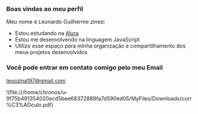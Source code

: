 ### Boas vindas ao meu perfil 

Meu nome é Leonardo Guilherme zinezi

- Estou estudando na [Alura](https://www.alura.com.br)
- Estou me desenvolvendo na linguagem JavaScript
- Utilizo esse espaço para minha organização e compartilhamento dos meus projetos desenvolvidos

### Você pode entrar em contato comigo pelo meu Email

leoozina197@gmail.com

!(file:///home/chronos/u-9f75b491354020ecd5bee68372889fa7d590ed05/MyFiles/Downloads/curr%C3%ADculo.pdf)
